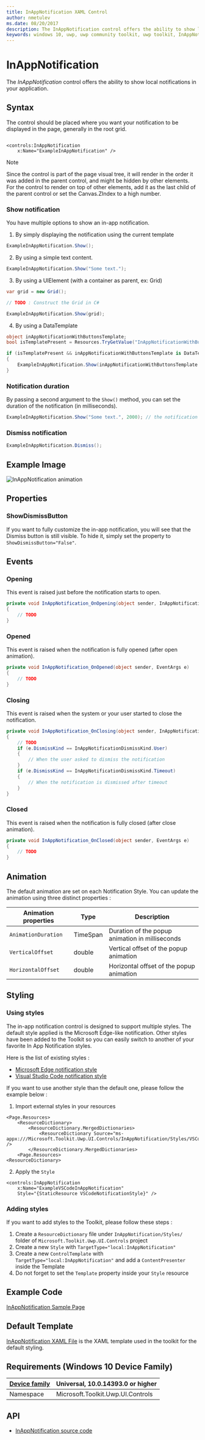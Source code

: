 ```yaml
---
title: InAppNotification XAML Control
author: nmetulev
ms.date: 08/20/2017
description: The InAppNotification control offers the ability to show local notifications in your application.
keywords: windows 10, uwp, uwp community toolkit, uwp toolkit, InAppNotification, in app notification, xaml control, xaml
---
```


# InAppNotification 

The *InAppNotification* control offers the ability to show local notifications in your application.

## Syntax

The control should be placed where you want your notification to be displayed in the page, generally in the root grid.

```xaml

<controls:InAppNotification
    x:Name="ExampleInAppNotification" />

```

> [!NOTE]
Since the control is part of the page visual tree, it will render in the order it was added in the parent control, and might be hidden by other elements. For the control to render on top of other elements, add it as the last child of the parent control or set the Canvas.ZIndex to a high number.

### Show notification

You have multiple options to show an in-app notification.

1. By simply displaying the notification using the current template

```csharp
ExampleInAppNotification.Show();
```

2. By using a simple text content.

```csharp
ExampleInAppNotification.Show("Some text.");
```

3. By using a UIElement (with a container as parent, ex: Grid)

```csharp
var grid = new Grid();

// TODO : Construct the Grid in C#

ExampleInAppNotification.Show(grid);
```

4. By using a DataTemplate

```csharp
object inAppNotificationWithButtonsTemplate;
bool isTemplatePresent = Resources.TryGetValue("InAppNotificationWithButtonsTemplate", out inAppNotificationWithButtonsTemplate);

if (isTemplatePresent && inAppNotificationWithButtonsTemplate is DataTemplate)
{
    ExampleInAppNotification.Show(inAppNotificationWithButtonsTemplate as DataTemplate);
}
```

### Notification duration

By passing a second argument to the `Show()` method, you can set the duration of the notification (in milliseconds).

```csharp
ExampleInAppNotification.Show("Some text.", 2000); // the notification will appear for 2 seconds
```

### Dismiss notification

```csharp
ExampleInAppNotification.Dismiss();
```

## Example Image

![InAppNotification animation](../resources/images/Controls-InAppNotification.gif "InAppNotification")

## Properties

### ShowDismissButton

If you want to fully customize the in-app notification, you will see that the Dismiss button is still visible.
To hide it, simply set the property to `ShowDismissButton="False"`.

## Events

### Opening

This event is raised just before the notification starts to open.

```csharp
private void InAppNotification_OnOpening(object sender, InAppNotificationOpeningEventArgs e)
{
    // TODO
}
```

### Opened

This event is raised when the notification is fully opened (after open animation).

```csharp
private void InAppNotification_OnOpened(object sender, EventArgs e)
{
    // TODO
}
```

### Closing

This event is raised when the system or your user started to close the notification.

```csharp
private void InAppNotification_OnClosing(object sender, InAppNotificationDismissingEventArgs e)
{
    // TODO
    if (e.DismissKind == InAppNotificationDismissKind.User)
    {
        // When the user asked to dismiss the notification
    }
    if (e.DismissKind == InAppNotificationDismissKind.Timeout)
    {
        // When the notification is dismissed after timeout
    }
}
```

### Closed

This event is raised when the notification is fully closed (after close animation).

```csharp
private void InAppNotification_OnClosed(object sender, EventArgs e)
{
    // TODO
}
```

## Animation

The default animation are set on each Notification Style. 
You can update the animation using three distinct properties :

| Animation properties | Type | Description |
| -- | -- | -- |
| `AnimationDuration` | TimeSpan | Duration of the popup animation in milliseconds |
| `VerticalOffset` | double | Vertical offset of the popup animation |
| `HorizontalOffset` | double | Horizontal offset of the popup animation |

## Styling

### Using styles

The in-app notification control is designed to support multiple styles. 
The default style applied is the Microsoft Edge-like notification.
Other styles have been added to the Toolkit so you can easily switch to another of your favorite In App Notification styles.

Here is the list of existing styles : 
* [Microsoft Edge notification style](https://github.com/Microsoft/UWPCommunityToolkit/blob/master/Microsoft.Toolkit.Uwp.UI.Controls/InAppNotification/Styles/MSEdgeNotificationStyle.xaml)
* [Visual Studio Code notification style](https://github.com/Microsoft/UWPCommunityToolkit/blob/master/Microsoft.Toolkit.Uwp.UI.Controls/InAppNotification/Styles/VSCodeNotificationStyle.xaml)

If you want to use another style than the default one, please follow the example below :

1. Import external styles in your resources

```xaml
<Page.Resources>
    <ResourceDictionary>
        <ResourceDictionary.MergedDictionaries>
            <ResourceDictionary Source="ms-appx:///Microsoft.Toolkit.Uwp.UI.Controls/InAppNotification/Styles/VSCodeNotificationStyle.xaml" />
        </ResourceDictionary.MergedDictionaries>
    <Page.Resources>
<ResourceDictionary>
```

2. Apply the `Style`

```xaml
<controls:InAppNotification 
    x:Name="ExampleVSCodeInAppNotification"
    Style="{StaticResource VSCodeNotificationStyle}" />
```

### Adding styles

If you want to add styles to the Toolkit, please follow these steps :

1. Create a `ResourceDictionary` file under `InAppNotification/Styles/` folder of `Microsoft.Toolkit.Uwp.UI.Controls` project
2. Create a new `Style` with `TargetType="local:InAppNotification"`
3. Create a new `ControlTemplate` with `TargetType="local:InAppNotification"` and add a `ContentPresenter` inside the Template
4. Do not forget to set the `Template` property inside your `Style` resource

## Example Code

[InAppNotification Sample Page](https://github.com/Microsoft/UWPCommunityToolkit/tree/master/Microsoft.Toolkit.Uwp.SampleApp/SamplePages/InAppNotification)

## Default Template 

[InAppNotification XAML File](https://github.com/Microsoft/UWPCommunityToolkit/blob/master/Microsoft.Toolkit.Uwp.UI.Controls/InAppNotification/InAppNotification.xaml) is the XAML template used in the toolkit for the default styling.

## Requirements (Windows 10 Device Family)

| [Device family](http://go.microsoft.com/fwlink/p/?LinkID=526370) | Universal, 10.0.14393.0 or higher |
| --- | --- |
| Namespace | Microsoft.Toolkit.Uwp.UI.Controls |

## API

* [InAppNotification source code](https://github.com/Microsoft/UWPCommunityToolkit/tree/master/Microsoft.Toolkit.Uwp.UI.Controls/InAppNotification)

